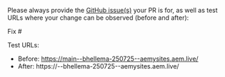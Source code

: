Please always provide the [GitHub issue(s)](../issues) your PR is for, as well as test URLs where your change can be observed (before and after):

Fix #<gh-issue-id>

Test URLs:
- Before: https://main--bhellema-250725--aemysites.aem.live/
- After: https://<branch>--bhellema-250725--aemysites.aem.live/
